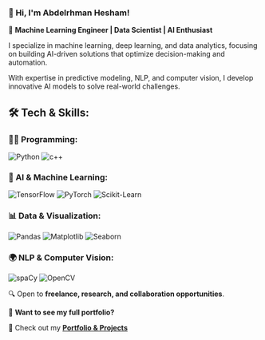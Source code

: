 ### **👋 Hi, I'm Abdelrhman Hesham!**

🚀 **Machine Learning Engineer | Data Scientist | AI Enthusiast**  

I specialize in machine learning, deep learning, and data analytics, focusing on building AI-driven solutions that optimize decision-making and automation. 

With expertise in predictive modeling, NLP, and computer vision, I develop innovative AI models to solve real-world challenges.


## 🛠️ Tech & Skills:
### 👨‍💻 Programming:
![Python](https://img.shields.io/badge/Python-FFD43B?style=flat&logo=python&logoColor=blue)
![c++](https://img.shields.io/badge/c++-007396?style=flat&logo=java&logoColor=white)

### 🤖 AI & Machine Learning:
![TensorFlow](https://img.shields.io/badge/TensorFlow-FF6F00?style=flat&logo=tensorflow&logoColor=white)
![PyTorch](https://img.shields.io/badge/PyTorch-EE4C2C?style=flat&logo=pytorch&logoColor=white)
![Scikit-Learn](https://img.shields.io/badge/Scikit--Learn-F7931E?style=flat&logo=scikit-learn&logoColor=white)

### 📊 Data & Visualization:
![Pandas](https://img.shields.io/badge/Pandas-150458?style=flat&logo=pandas&logoColor=white)
![Matplotlib](https://img.shields.io/badge/Matplotlib-008080?style=flat)
![Seaborn](https://img.shields.io/badge/Seaborn-FF6F00?style=flat)

### 🌍 NLP & Computer Vision:
![spaCy](https://img.shields.io/badge/spaCy-09A3D5?style=flat)
![OpenCV](https://img.shields.io/badge/OpenCV-5C3EE8?style=flat&logo=opencv&logoColor=white)


🔍 Open to **freelance, research, and collaboration opportunities**.  

📂 **Want to see my full portfolio?**  

🔗 Check out my **[Portfolio & Projects](https://github.com/abdelrhmanhesham1/Portfolio)**  

